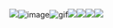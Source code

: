 ![](https://wilardo.crd.co/assets/images/gallery16/f1c73565.png?v=bca827db)![image](https://github.com/vampthing/vampthing/assets/148917819/030dfdad-6e9d-4bce-8ba1-eda650abfad4)![gif](https://wilardo.crd.co/assets/images/gallery16/c28d1d55_original.gif?v=bca827db)![](https://images-wixmp-ed30a86b8c4ca887773594c2.wixmp.com/f/b1b49374-57d2-491e-baa4-f52e3e2d68eb/d8xc4ao-31aa7b4c-3612-487c-a660-56efc804909e.png/v1/fill/w_99,h_56/stamp___basement__band__by_deja_nintendu_d8xc4ao-fullview.png?token=eyJ0eXAiOiJKV1QiLCJhbGciOiJIUzI1NiJ9.eyJzdWIiOiJ1cm46YXBwOjdlMGQxODg5ODIyNjQzNzNhNWYwZDQxNWVhMGQyNmUwIiwiaXNzIjoidXJuOmFwcDo3ZTBkMTg4OTgyMjY0MzczYTVmMGQ0MTVlYTBkMjZlMCIsIm9iaiI6W1t7ImhlaWdodCI6Ijw9NTYiLCJwYXRoIjoiXC9mXC9iMWI0OTM3NC01N2QyLTQ5MWUtYmFhNC1mNTJlM2UyZDY4ZWJcL2Q4eGM0YW8tMzFhYTdiNGMtMzYxMi00ODdjLWE2NjAtNTZlZmM4MDQ5MDllLnBuZyIsIndpZHRoIjoiPD05OSJ9XV0sImF1ZCI6WyJ1cm46c2VydmljZTppbWFnZS5vcGVyYXRpb25zIl19.91lf7HIjQ6xeA67WV2WgmW8l6vK7_RdQ7-GNrSrR_m8)![](https://i.imgur.com/Pp5wz1T.gif)![](https://i.imgur.com/b4fNv37.jpg)![](https://i.imgur.com/rFxE6PY.gif)


